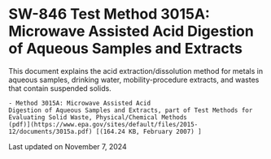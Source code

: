 
# SW-846 Test Method 3015A: Microwave Assisted Acid Digestion of Aqueous Samples and Extracts  


This document explains the acid extraction/dissolution method for metals
in aqueous samples, drinking water, mobility-procedure extracts, and
wastes that contain suspended solids.

    - Method 3015A: Microwave Assisted Acid
    Digestion of Aqueous Samples and Extracts, part of Test Methods for
    Evaluating Solid Waste, Physical/Chemical Methods
    (pdf)](https://www.epa.gov/sites/default/files/2015-12/documents/3015a.pdf) [(164.24 KB, February 2007) ] 

Last updated on November 7, 2024

